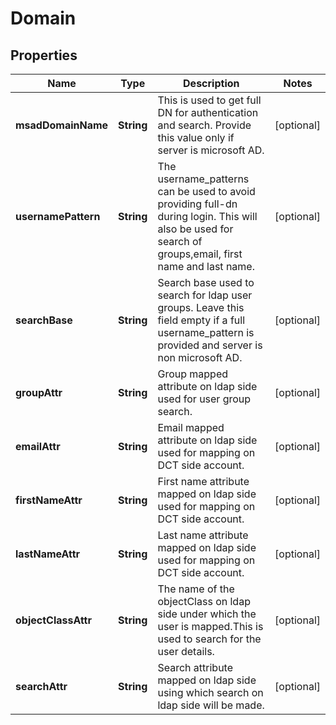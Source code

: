 

# Domain


## Properties

Name | Type | Description | Notes
------------ | ------------- | ------------- | -------------
**msadDomainName** | **String** | This is used to get full DN for authentication and search. Provide this value only if server is microsoft AD. |  [optional]
**usernamePattern** | **String** | The username_patterns can be used to avoid providing full-dn during login. This will also be used for search of groups,email, first name and last name. |  [optional]
**searchBase** | **String** | Search base used to search for ldap user groups. Leave this field empty if a full username_pattern is provided and server is non microsoft AD. |  [optional]
**groupAttr** | **String** | Group mapped attribute on ldap side used for user group search. |  [optional]
**emailAttr** | **String** | Email mapped attribute on ldap side used for mapping on DCT side account. |  [optional]
**firstNameAttr** | **String** | First name attribute mapped on ldap side used for mapping on DCT side account. |  [optional]
**lastNameAttr** | **String** | Last name attribute mapped on ldap side used for mapping on DCT side account. |  [optional]
**objectClassAttr** | **String** | The name of the objectClass on ldap side under which the user is mapped.This is used to search for the user details. |  [optional]
**searchAttr** | **String** | Search attribute mapped on ldap side using which search on ldap side will be made. |  [optional]



